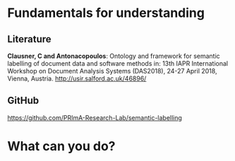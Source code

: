 # Fundamentals for understanding
## Literature
**Clausner, C and Antonacopoulos**: Ontology and framework for semantic labelling of document data and software methods in: 13th IAPR International Workshop on Document Analysis Systems (DAS2018), 24-27 April 2018, Vienna, Austria. http://usir.salford.ac.uk/46896/

## GitHub
https://github.com/PRImA-Research-Lab/semantic-labelling

# What can you do?





